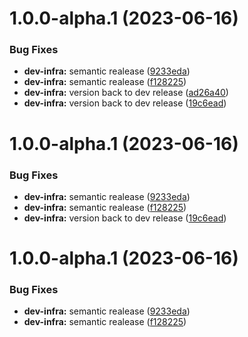 # 1.0.0-alpha.1 (2023-06-16)


### Bug Fixes

* **dev-infra:** semantic realease ([9233eda](https://github.com/typeholes/tserr/commit/9233eda7874ef0071d2a421a8b24972998ea1fcd))
* **dev-infra:** semantic realease ([f128225](https://github.com/typeholes/tserr/commit/f128225d266438a2d9b340451492cc4d83a09842))
* **dev-infra:** version back to dev release ([ad26a40](https://github.com/typeholes/tserr/commit/ad26a40e1d5ee353ee1c75dd42043233c5ea912f))
* **dev-infra:** version back to dev release ([19c6ead](https://github.com/typeholes/tserr/commit/19c6ead0fac78eadbe0efcc7f981f22b63e0e416))

# 1.0.0-alpha.1 (2023-06-16)


### Bug Fixes

* **dev-infra:** semantic realease ([9233eda](https://github.com/typeholes/tserr/commit/9233eda7874ef0071d2a421a8b24972998ea1fcd))
* **dev-infra:** semantic realease ([f128225](https://github.com/typeholes/tserr/commit/f128225d266438a2d9b340451492cc4d83a09842))
* **dev-infra:** version back to dev release ([19c6ead](https://github.com/typeholes/tserr/commit/19c6ead0fac78eadbe0efcc7f981f22b63e0e416))

# 1.0.0-alpha.1 (2023-06-16)


### Bug Fixes

* **dev-infra:** semantic realease ([9233eda](https://github.com/typeholes/tserr/commit/9233eda7874ef0071d2a421a8b24972998ea1fcd))
* **dev-infra:** semantic realease ([f128225](https://github.com/typeholes/tserr/commit/f128225d266438a2d9b340451492cc4d83a09842))
